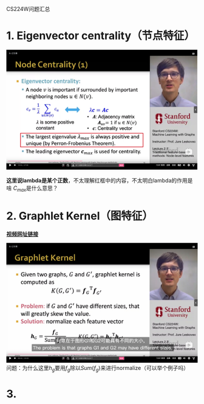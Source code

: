 CS224W问题汇总

# 1. Eigenvector centrality（节点特征）
![](images/2022-09-09-11-01-23.png)

**这里说lambda是某个正数**，不太理解红框中的内容，不太明白lambda的作用是啥
$C_{max}$是什么意思？

# 2. Graphlet Kernel（图特征）
[**视频网址链接**](https://www.bilibili.com/video/BV1RZ4y1c7Co?p=6&vd_source=a63991d768ee9a355deb3fafeabf6a7b)

![](images/2022-09-09-11-06-22.png)
问题：为什么这里$h_g$要用$f_{g}$除以$Sum(f_g)$来进行normalize（可以举个例子吗）

# 3.






